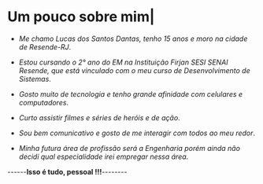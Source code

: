 ﻿# Um pouco sobre mim|

- _Me chamo Lucas dos Santos Dantas, tenho 15 anos e moro na cidade de Resende-RJ_.

- _Estou cursando o 2° ano do EM na Instituição Firjan SESI SENAI Resende, que está vinculado com o meu curso de Desenvolvimento de Sistemas_.

- _Gosto muito de tecnologia e tenho grande afinidade com celulares e computadores_.

- _Curto assistir filmes e séries de heróis e de ação_.

- _Sou bem comunicativo e gosto de me interagir com todos ao meu redor_.

- _Minha futura área de profissão será a Engenharia porém ainda não decidi qual especialidade irei empregar nessa área_.


------**Isso é tudo, pessoal !!!**--------